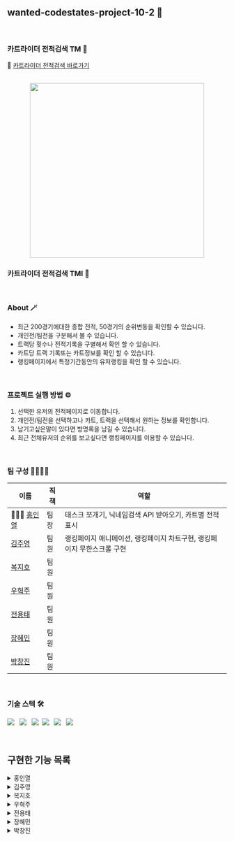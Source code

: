 <br />

## wanted-codestates-project-10-2 🌈

<br />

### 카트라이더 전적검색 TM 🚗

📎 [카트라이더 전적검색 바로가기](https://suspicious-liskov-27f338.netlify.app/)

<br />


<div align="center">
 <img width="400px" src="https://user-images.githubusercontent.com/87487161/156332014-2d1d6a85-269f-4e09-986c-f2a80bacd249.png"/>
</div>

### 카트라이더 전적검색 TMI 🚗

<br />

### About 🪄
 - 최근 200경기에대한 종합 전적, 50경기의 순위변동을 확인할 수 있습니다.
 - 개인전/팀전을 구분해서 볼 수 있습니다.
 - 트랙당 횟수나 전적기록을 구별해서 확인 할 수 있습니다.
 - 카트당 트랙 기록또는 카트정보를 확인 할 수 있습니다.
 - 랭킹페이지에서 특정기간동안의 유저랭킹을 확인 할 수 있습니다.

<br />

### 프로젝트 실행 방법 ⚙️
 1. 선택한 유저의 전적페이지로 이동합니다.
 2. 개인전/팀전을 선택하고나 카트, 트랙을 선택해서 원하는 정보를 확인합니다.
 3. 남기고싶은말이 있다면 방명록을 남길 수 있습니다.
 4. 최근 전체유저의 순위를 보고싶다면 랭킹페이지를 이용할 수 있습니다.

<br />

### 팀 구성 👨‍👨‍👧‍👧

| 이름                                   | 직책 | 역할                                           |
| ------------------------------------ | ---- | ------------------------------------------------ |
|🏄🏻‍♂️ [홍인열](https://github.com/hinyc)      | 팀장 | 태스크 쪼개기, 닉네임검색 API 받아오기, 카트별 전적표시  |
|[김주영](https://github.com/juo1221)    | 팀원 | 랭킹페이지 애니메이션, 랭킹페이지 차트구현, 랭킹페이지 무한스크롤 구현|
|[복지호](https://github.com/Jiho31)     | 팀원 |                                                   |
|[우혁주](https://github.com/Space-Belt) | 팀원 |                                                   |
|[전용태](https://github.com/yong313)    | 팀원 |                                                   |
|[장혜민](https://github.com/hyemin-jang) | 팀원 |                                                   |
|[박창진](https://github.com/SpearJin)    | 팀원 |                                                   |


<br />

### 기술 스텍 🛠
<img src="https://img.shields.io/badge/React-lightgray?style=flat-round&logo=React&logoColor=61DBFB"/></a> &nbsp;
<img src="https://img.shields.io/badge/React--Router-lightgray?style=flat-round&logo=React-Router&logoColor=#CA4245"/></a> &nbsp;
<img src="https://img.shields.io/badge/Styled--Components-lightgray?style=flat-round&logo=Styled-Components&logoColor=CA4245"/></a>&nbsp;
<img src="https://img.shields.io/badge/Axios-lightgray?style=flat-round&logo=Axios&logoColor=CA4245"/></a> &nbsp;
<img src="https://img.shields.io/badge/Chart.js-lightgray?style=flat-round&logo=Axios&logoColor=CA4245"/></a> &nbsp;
<img src="https://img.shields.io/badge/countup-lightgray?style=flat-round&logo=Axios&logoColor=CA4245"/></a> &nbsp;

<br />


## 구현한 기능 목록

<details>
  <summary>홍인열</summary>
  <ul>
   <li> 닉네임 검색을 통한 API요청 및 데이터 받아오기</li>
   <li> 네비게이션바 메뉴선택시 에니메이션 효과 및 라우터연결 </li>
   <li> 검색결과로 유저정보박스 업데이트 </li>
   <li> 신고하기 모달제작 및 에니메이션효과 추가</li>
   <li> 메인페이지 원형그래프 API 응답 데이터와 연동되도록 구현</li>
   <li> API 데이터를 바탕으로 데이터 가공 및 카트별 전적보기 배치 및 기능구현</li>
   <li> matchTime 데이터를 기록형식으로 봐꺼주는 모듈 생성</li>

 </ul>
</details>
<details>
  <summary>김주영</summary>
  <ul>
   <li> 개인전, 팀전에 해당하는 랭킹 데이터 표기</li>
   <li> 랭킹 데이터 도넛 차트로 표현 </li>
   <li> 시각적 효과를 위해 차트 컴포넌트는 1초 후 마운트</li>
   <li> 모달 창 lazy loading 구현 </li>
   <li> 랭킹페이지 파도 애니메이션 적용 </li>
   <li> 랭킹페이지 무한 스크롤 적용 </li>
   
  </ul>
</details>
<details>
  <summary>복지호</summary>
  -그래프
</details>
<details>
  <summary>우혁주</summary>
  -그래프
</details>
<details>
  <summary>전용태</summary>
  -그래프
</details>
<details>
  <summary>장혜민</summary>
  -그래프
</details>
<details>
  <summary>박창진</summary>
  -그래프
</details>



<br />
